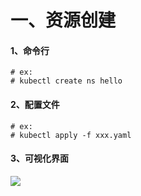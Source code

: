 # 一、资源创建

#### 1、命令行

```shell
# ex:
# kubectl create ns hello
```

#### 2、配置文件

```shell
# ex:
# kubectl apply -f xxx.yaml
```

#### 3、可视化界面

![](images/k8s-actual-01.png)
